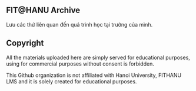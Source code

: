 ## FIT@HANU Archive

Lưu các thứ liên quan đến quá trình học tại trường của mình.

## Copyright
All the materials uploaded here are simply served for educational purposes, using for commercial purposes without consent is forbidden.

This Github organization is not affiliated with Hanoi University, FITHANU LMS and it is solely created for educational purposes.

